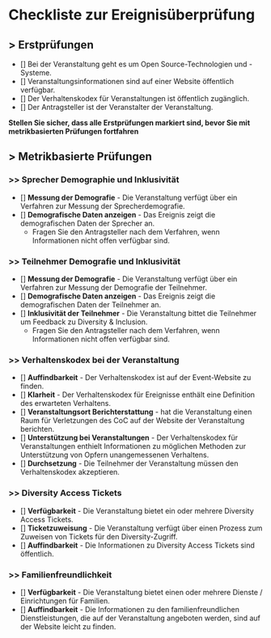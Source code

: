 # Checkliste zur Ereignisüberprüfung

## > Erstprüfungen

- [] Bei der Veranstaltung geht es um Open Source-Technologien und -Systeme.
- [] Veranstaltungsinformationen sind auf einer Website öffentlich verfügbar.
- [] Der Verhaltenskodex für Veranstaltungen ist öffentlich zugänglich.
- [] Der Antragsteller ist der Veranstalter der Veranstaltung.

**Stellen Sie sicher, dass alle Erstprüfungen markiert sind, bevor Sie mit metrikbasierten Prüfungen fortfahren**

## > Metrikbasierte Prüfungen

### >> Sprecher Demographie und Inklusivität

- [] **Messung der Demografie** - Die Veranstaltung verfügt über ein Verfahren zur Messung der Sprecherdemografie.
- [] **Demografische Daten anzeigen** - Das Ereignis zeigt die demografischen Daten der Sprecher an.
    - Fragen Sie den Antragsteller nach dem Verfahren, wenn Informationen nicht offen verfügbar sind.

### >> Teilnehmer Demografie und Inklusivität

- [] **Messung der Demografie** - Die Veranstaltung verfügt über ein Verfahren zur Messung der Demografie der Teilnehmer.
- [] **Demografische Daten anzeigen** - Das Ereignis zeigt die demografischen Daten der Teilnehmer an.
- [] **Inklusivität der Teilnehmer** - Die Veranstaltung bittet die Teilnehmer um Feedback zu Diversity & Inclusion.
    - Fragen Sie den Antragsteller nach dem Verfahren, wenn Informationen nicht offen verfügbar sind.

### >> Verhaltenskodex bei der Veranstaltung

- [] **Auffindbarkeit** - Der Verhaltenskodex ist auf der Event-Website zu finden.
- [] **Klarheit** - Der Verhaltenskodex für Ereignisse enthält eine Definition des erwarteten Verhaltens.
- [] **Veranstaltungsort Berichterstattung** - hat die Veranstaltung einen Raum für Verletzungen des CoC auf der Website der Veranstaltung berichten.
- [] **Unterstützung bei Veranstaltungen** - Der Verhaltenskodex für Veranstaltungen enthielt Informationen zu möglichen Methoden zur Unterstützung von Opfern unangemessenen Verhaltens.
- [] **Durchsetzung** - Die Teilnehmer der Veranstaltung müssen den Verhaltenskodex akzeptieren.
      <!--For example: Emails or Phone numbers that can be contacted during the Event-->
    

### >> Diversity Access Tickets

- [] **Verfügbarkeit** - Die Veranstaltung bietet ein oder mehrere Diversity Access Tickets.
- [] **Ticketzuweisung** - Die Veranstaltung verfügt über einen Prozess zum Zuweisen von Tickets für den Diversity-Zugriff.
- [] **Auffindbarkeit** - Die Informationen zu Diversity Access Tickets sind öffentlich.

### >> Familienfreundlichkeit

- [] **Verfügbarkeit** - Die Veranstaltung bietet einen oder mehrere Dienste / Einrichtungen für Familien.
- [] **Auffindbarkeit** - Die Informationen zu den familienfreundlichen Dienstleistungen, die auf der Veranstaltung angeboten werden, sind auf der Website leicht zu finden.
